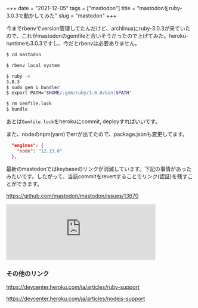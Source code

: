 +++
date = "2021-12-05"
tags = ["mastodon"]
title = "mastodonをruby-3.0.3で動かしてみた"
slug = "mastodon"
+++

今までrbenvでversion管理してたんだけど、archlinuxにruby-3.0.3が来ていたので、これがmastodonのgemfileと合いそうだったので上げてみた。heroku-runtimeも3.0.3ですし、今だとrbenvは必要ありません。

```sh
$ cd mastodon

$ rbenv local system

$ ruby -v
3.0.3
$ sudo gem i bundler
$ export PATH="$HOME/.gem/ruby/3.0.0/bin:$PATH"

$ rm Gemfile.lock
$ bundle
```

あとは`Gemfile.lock`をherokuにcommit, deployすればいいです。


また、nodeのnpm(yarn)でerrが出てたので、package.jsonも変更してます。

```json:package.json
  "engines": {
    "node": "12.13.0"
  },
```

最新のmastodonではkeybaseのリンクが消滅しています。下記の事情があったみたいです。したがって、当該commitをrevertすることでリンク(認証)を残すことができます。

https://github.com/mastodon/mastodon/issues/13670

<iframe src="https://mastodon.zunda.ninja/@zundan/107345100219354734/embed" class="mastodon-embed" style="max-width: 100%; border: 0" width="400" allowfullscreen="allowfullscreen"></iframe>

### その他のリンク

https://devcenter.heroku.com/ja/articles/ruby-support

https://devcenter.heroku.com/ja/articles/nodejs-support

